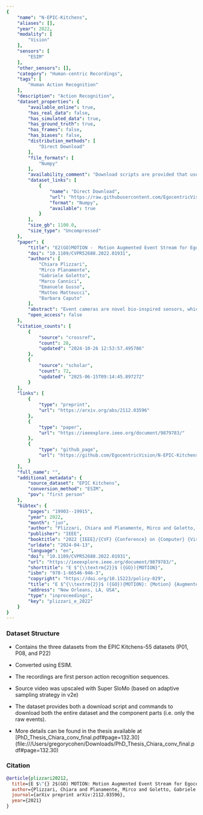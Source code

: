 ```yaml
---
{
    "name": "N-EPIC-Kitchens",
    "aliases": [],
    "year": 2022,
    "modality": [
        "Vision"
    ],
    "sensors": [
        "ESIM"
    ],
    "other_sensors": [],
    "category": "Human-centric Recordings",
    "tags": [
        "Human Action Recognition"
    ],
    "description": "Action Recognition",
    "dataset_properties": {
        "available_online": true,
        "has_real_data": false,
        "has_simulated_data": true,
        "has_ground_truth": true,
        "has_frames": false,
        "has_biases": false,
        "distribution_methods": [
            "Direct Download"
        ],
        "file_formats": [
            "Numpy"
        ],
        "availability_comment": "Download scripts are provided that use rsync",
        "dataset_links": [
            {
                "name": "Direct Download",
                "url": "https://raw.githubusercontent.com/EgocentricVision/N-EPIC-Kitchens/main/download_data.sh",
                "format": "Numpy",
                "available": true
            }
        ],
        "size_gb": 1100.0,
        "size_type": "Uncompressed"
    },
    "paper": {
        "title": "E2(GO)MOTION -  Motion Augmented Event Stream for Egocentric Action Recognition",
        "doi": "10.1109/CVPR52688.2022.01931",
        "authors": [
            "Chiara Plizzari",
            "Mirco Planamente",
            "Gabriele Goletto",
            "Marco Cannici",
            "Emanuele Gusso",
            "Matteo Matteucci",
            "Barbara Caputo"
        ],
        "abstract": "Event cameras are novel bio-inspired sensors, which asynchronously capture pixel-level intensity changes in the form of \u201cevents\u201d. Due to their sensing mechanism, event cameras have little to no motion blur, a very high temporal resolution and require signi\ufb01cantly less power and memory than traditional frame-based cameras. These characteristics make them a perfect \ufb01t to several real-world applications such as egocentric action recognition on wearable devices, where fast camera motion and limited power challenge traditional vision sensors. However, the ever-growing \ufb01eld of event-based vision has, to date, overlooked the potential of event cameras in such applications. In this paper, we show that event data is a very valuable modality for egocentric action recognition. To do so, we introduce N-EPIC-Kitchens, the \ufb01rst event-based camera extension of the large-scale EPIC-Kitchens dataset. In this context, we propose two strategies: (i) directly processing eventcamera data with traditional video-processing architectures (E2(GO)) and (ii) using event-data to distill optical \ufb02ow information (E2(GO)MO). On our proposed benchmark, we show that event data provides a comparable performance to RGB and optical \ufb02ow, yet without any additional \ufb02ow computation at deploy time, and an improved performance of up to 4\\% with respect to RGB only information. The NEPIC-Kitchens dataset is available at https://github. com/EgocentricVision/N-EPIC-Kitchens.",
        "open_access": false
    },
    "citation_counts": [
        {
            "source": "crossref",
            "count": 28,
            "updated": "2024-10-26 12:53:57.495786"
        },
        {
            "source": "scholar",
            "count": 72,
            "updated": "2025-06-15T09:14:45.897272"
        }
    ],
    "links": [
        {
            "type": "preprint",
            "url": "https://arxiv.org/abs/2112.03596"
        },
        {
            "type": "paper",
            "url": "https://ieeexplore.ieee.org/document/9879783/"
        },
        {
            "type": "github_page",
            "url": "https://github.com/EgocentricVision/N-EPIC-Kitchens"
        }
    ],
    "full_name": "",
    "additional_metadata": {
        "source_dataset": "EPIC Kitchens",
        "conversion_method": "ESIM",
        "pov": "first person"
    },
    "bibtex": {
        "pages": "19903--19915",
        "year": 2022,
        "month": "jun",
        "author": "Plizzari, Chiara and Planamente, Mirco and Goletto, Gabriele and Cannici, Marco and Gusso, Emanuele and Matteucci, Matteo and Caputo, Barbara",
        "publisher": "IEEE",
        "booktitle": "2022 {IEEE}/{CVF} {Conference} on {Computer} {Vision} and {Pattern} {Recognition} ({CVPR})",
        "urldate": "2024-04-13",
        "language": "en",
        "doi": "10.1109/CVPR52688.2022.01931",
        "url": "https://ieeexplore.ieee.org/document/9879783/",
        "shorttitle": "E $^{\\textrm{2}}$ ({GO}){MOTION}",
        "isbn": "978-1-66546-946-3",
        "copyright": "https://doi.org/10.15223/policy-029",
        "title": "E $^{\\textrm{2}}$ ({GO}){MOTION}: {Motion} {Augmented} {Event} {Stream} for {Egocentric} {Action} {Recognition}",
        "address": "New Orleans, LA, USA",
        "type": "inproceedings",
        "key": "plizzari_e_2022"
    }
}
---
```


### Dataset Structure

- Contains the three datasets from the EPIC Kitchens-55 datasets (P01, P08, and P22)

- Converted using ESIM.

- The recordings are first person action recognition sequences.

- Source video was upscaled with Super SloMo (based on adaptive sampling strategy in v2e)

- The dataset provides both a download script and commands to download both the entire dataset and the component parts (i.e. only the raw events).

- More details can be found in the thesis available at \[PhD_Thesis_Chiara_conv_final.pdf#page=132.30\](file:///Users/gregorycohen/Downloads/PhD_Thesis_Chiara_conv_final.pdf#page=132.30)

### Citation

```bibtex
@article{plizzari20212,
  title={E $\^{} 2$(GO) MOTION: Motion Augmented Event Stream for Egocentric Action Recognition},
  author={Plizzari, Chiara and Planamente, Mirco and Goletto, Gabriele and Cannici, Marco and Gusso, Emanuele and Matteucci, Matteo and Caputo, Barbara},
  journal={arXiv preprint arXiv:2112.03596},
  year={2021}
}
```
